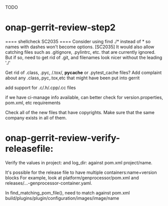 TODO

# onap-gerrit-review-step2

==== shellcheck SC2035 ====
Consider using find ./* instead of * so names with dashes won't become options. [SC2035]
It would also allow catching files such as .gitignore, .pylintrc, etc. that are currently ignored.
But if so, need to get rid of .git, and filenames look nicer without the leading './'

Get rid of .class, .pyc, /.tox/, __pycache__ or .pytest_cache files?
Add complaint about any .class,.pyc,.tox,etc that might have been put into gerrit

add support for .c/.h/.cpp/.cc files

if we have ci-manage info available, can better check for version.properties, pom.xml, etc requirements

Check all of the new files that have copyrights. Make sure that the same company exists in all of them.


# onap-gerrit-review-verify-releasefile:

Verify the values in project: and log_dir: against pom.xml project/name.

It's possible for the release file to have multiple containers:name+version blocks
For example, look at platform/genprocessor/pom.xml and releases/...-genprocessor-container.yaml.

In find_matching_pom_file(), need to match against pom.xml build/plugins/plugin/configuration/images/image/name
